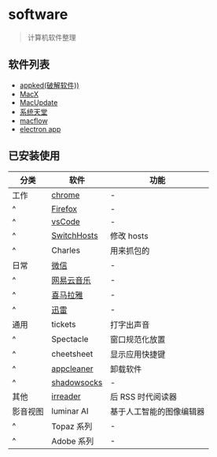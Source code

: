 # software

> 计算机软件整理

## 软件列表

- [appked(破解软件))](https://www.macbed.com/)
- [MacX](http://soft.macx.cn/index.htm)
- [MacUpdate](https://www.macupdate.com/)
- [系统天堂](http://www.xpgod.com/mac/)
- [macflow](https://macflow.net/)
- [electron app](https://electronjs.org/apps)

## 已安装使用

| 分类     | 软件                                                            | 功能                     |
| -------- | --------------------------------------------------------------- | ------------------------ |
| 工作     | [chrome](https://www.google.cn/chrome/)                         | -                        |
| ^        | [Firefox](http://www.firefox.com.cn/)                           | -                        |
| ^        | [vsCode](https://code.visualstudio.com/)                        | -                        |
| ^        | [SwitchHosts](https://github.com/oldj/SwitchHosts/releases)     | 修改 hosts               |
| ^        | Charles                                                         | 用来抓包的               |
| 日常     | [微信](https://mac.weixin.qq.com/)                              | -                        |
| ^        | [网易云音乐](https://music.163.com/#/download)                  | -                        |
| ^        | [喜马拉雅](https://www.ximalaya.com/download/)                  | -                        |
| ^        | [迅雷](https://www.xunlei.com/)                                 | -                        |
| 通用     | tickets                                                         | 打字出声音               |
| ^        | Spectacle                                                       | 窗口规范化放置           |
| ^        | cheetsheet                                                      | 显示应用快捷键           |
| ^        | [appcleaner](http://freemacsoft.net/appcleaner/)                | 卸载软件                 |
| ^        | [shadowsocks](https://sourceforge.net/projects/shadowsocksgui/) | -                        |
| 其他     | [irreader](http://irreader.netqon.com/)                         | 后 RSS 时代阅读器        |
| 影音视图 | luminar AI                                                      | 基于人工智能的图像编辑器 |
| ^        | Topaz 系列                                                      | -                        |
| ^        | Adobe 系列                                                      | -                        |
